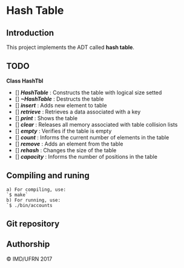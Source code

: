 # Hash Table

## Introduction

This project implements the ADT called **hash table**.

## TODO

**Class HashTbl**  

- [] _**HashTable**_ : Constructs the table with logical size setted
- [] _**~HashTable**_ : Destructs the table
- [] _**insert**_ : Adds new element to table
- [] _**retrieve**_ : Retrieves a data associated with a key
- [] _**print**_ : Shows the table
- [] _**clear**_ : Releases all memory associated with table collision lists 
- [] _**empty**_ : Verifies if the table is empty
- [] _**count**_ : Informs the current number of elements in the table
- [] _**remove**_ : Adds an element from the table
- [] _**rehash**_ : Changes the size of the table
- [] _**capacity**_ : Informs the number of positions in the table

	
## Compiling and runing
	a) For compiling, use:
	`$ make`
	b) For running, use:
	`$ ./bin/accounts


## Git repository




## Authorship

&copy; IMD/UFRN 2017
